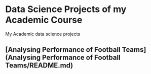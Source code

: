 # Data Science Projects of my Academic Course
My Academic data science projects

## [Analysing Performance of Football Teams](Analysing Performance of Football Teams/README.md)
